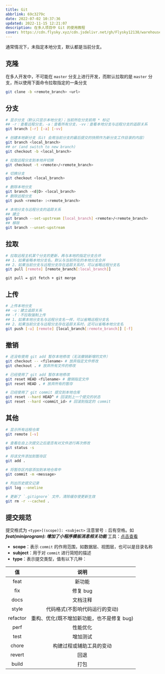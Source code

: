 ```yaml
---
title: Git
abbrlink: 69c3279c
date: 2022-07-02 10:37:36
updated: 2022-11-15 12:21:07
description: 在多人项目中 Git 的使用教程
cover: https://cdn.flysky.xyz/cdn.jsdelivr.net/gh/Flysky12138/warehouse/PicW/blog/c6fb40f134425b3a6eca586187897490.webp
---
```


<Alert>通常情况下，未指定本地分支，默认都是当前分支。</Alert>

## 克隆

在多人开发中，不可能在 `master` 分支上进行开发，而默认拉取的是 `master` 分支，所以使用下面命令拉取指定的一条分支

```bash
git clone -b <remote_branch> <url>
```

## 分支

```bash
# 显示分支（默认只显示本地分支）；当前所在分支前用 * 标记
## -r：查看远程分支，-a：查看所有分支，-vv：查看本地分支与远程分支的追踪关系
git branch [-r] [-a] [-vv]

# 创建本地新分支（Git 会用当前分支的最后提交的快照作为新分支工作目录的内容）
git branch <local_branch>
## or (and switch to new branch)
git checkout -b <local_branch>

# 拉取远程分支到本地并切换
git checkout -t <remote>/<remote_branch>

# 切换分支
git checkout <local_branch>

# 删除本地分支
git branch -<d|D> <local_branch>
# 删除远程分支
git push <remote> :<remote_branch>

# 本地分支与远程分支的追踪关系
## 建立
git branch --set-upstream [local_branch] <remote>/<remote_branch>
## 移除
git branch --unset-upstream
```

## 拉取

```bash
# 拉取远程主机某个分支的更新，再与本地的指定分支合并
## 1、如果省略本地分支名，默认与当前所在的本地分支合并
## 2、如果当前分支与远程分支存在追踪关系时，可以省略远程分支名
git pull [remote] [remote_branch[:local_branch]]
```

`git pull = git fetch + git merge`

## 上传

```bash
# 上传本地分支
## -u：建立追踪关系
## -f：不拉取强制上传
## 1、如果本地分支名与远程分支名一样，可以省略远程分支名
## 2、如果当前分支与远程分支存在追踪关系时，还可以省略本地分支名
git push [-u] [remote] [local_branch[:remote_branch]] [-f]
```

## 撤销

```bash
# 还没有使用 git add 暂存本地修改（无法撤销新增的文件）
git checkout -- <filename> # 放弃指定文件修改
git checkout . # 放弃所有文件的修改

# 已经使用了 git add 暂存本地修改
git reset HEAD <filename> # 撤销指定文件
git reset HEAD . # 放弃所有的暂存

# 已经使用了 git commit 提交到本地仓库
git reset --hard HEAD^ # 回滚到上一个提交的状态
git reset --hard <commit_id> # 回滚到指定的 commit
```

## 其他

```bash
# 显示所有远程仓库
git remote [-v]

# 查看在自上次提交之后是否有对文件进行再次修改
git status -s

# 将该文件添加到暂存区
git add .

# 将暂存区内容添加到本地仓库中
git commit -m <message>

# 列出历史提交记录
git log --oneline

# 更新了 `.gitignore` 文件，清除缓存使更新生效
git rm -r --cached .
```

## 提交规范

<Alert variant="outlined">提交格式为 `<type>[(scope)]: <subject>` 注意冒号 `:` 后有空格。如 **_feat(miniprogram): 增加了小程序模板消息相关功能_** 工具：[点击查看](/posts/33fa9d21/#commitizen)</Alert>

- **scope**：表示 `commit` 的作用范围，如数据层、视图层，也可以是目录名称
- **subject**：用于对 `commit` 进行简短的描述
- **type**：表示提交类型，值有以下几种：

|    值    |                    说明                    |
| :------: | :----------------------------------------: |
|   feat   |                   新功能                   |
|   fix    |                  修复 bug                  |
|   docs   |                  文档注释                  |
|  style   |       代码格式(不影响代码运行的变动)       |
| refactor | 重构、优化(既不增加新功能，也不是修复 bug) |
|   perf   |                  性能优化                  |
|   test   |                  增加测试                  |
|  chore   |          构建过程或辅助工具的变动          |
|  revert  |                    回退                    |
|  build   |                    打包                    |
